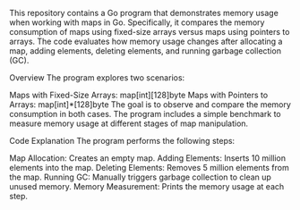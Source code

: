 This repository contains a Go program that demonstrates memory usage when working with maps in Go. Specifically, it compares the memory consumption of maps using fixed-size arrays versus maps using pointers to arrays. The code evaluates how memory usage changes after allocating a map, adding elements, deleting elements, and running garbage collection (GC).

Overview
The program explores two scenarios:

Maps with Fixed-Size Arrays: map[int][128]byte
Maps with Pointers to Arrays: map[int]*[128]byte
The goal is to observe and compare the memory consumption in both cases. The program includes a simple benchmark to measure memory usage at different stages of map manipulation.

Code Explanation
The program performs the following steps:

Map Allocation: Creates an empty map.
Adding Elements: Inserts 10 million elements into the map.
Deleting Elements: Removes 5 million elements from the map.
Running GC: Manually triggers garbage collection to clean up unused memory.
Memory Measurement: Prints the memory usage at each step.
